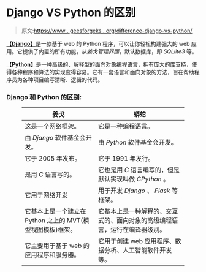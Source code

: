 # Django VS Python 的区别

> 原文:[https://www . geesforgeks . org/difference-django-vs-python/](https://www.geeksforgeeks.org/difference-between-django-vs-python/)

[**【Django】**](https://www.geeksforgeeks.org/django-introduction-and-installation/)是一款基于 web 的 Python 程序，可以让你轻松构建强大的 web 应用。它提供了内置的所有功能，从*姜戈管理界面*，默认数据库，即 *SQLlite3* 等。

[**【Python】**](https://www.geeksforgeeks.org/python-programming-language/)是一种高级的、解释型的面向对象编程语言，拥有庞大的库支持，使得各种程序和算法的实现变得容易。它有一套语言和面向对象的方法，旨在帮助程序员为各种项目编写清晰、逻辑的代码。

### **Django 和 Python 的区别:**

<figure class="table">

| **姜戈** | **蟒蛇** |
| --- | --- |
| 这是一个网络框架。 | 它是一种编程语言。 |
| 由 *Django* 软件基金会开发。 | 由 *Python* 软件基金会开发。 |
| 它于 2005 年发布。 | 它于 1991 年发行。 |
| 是用 *C* 语言写的。 | 它也是用 *C* 语言编写的，但是默认实现叫做 *CPython* 。 |
| 它用于网络开发 | 用于开发 *Django* 、 *Flask* 等框架。 |
| 它基本上是一个建立在 Python 之上的 MVT(模型视图模板)框架。 | 它基本上是一种解释的、交互式的、面向对象的高级编程语言，运行在编译器级别。 |
| 它主要用于基于 web 的应用程序和服务器。 | 它用于创建 web 应用程序、数据分析、人工智能软件开发等。 |

</figure>